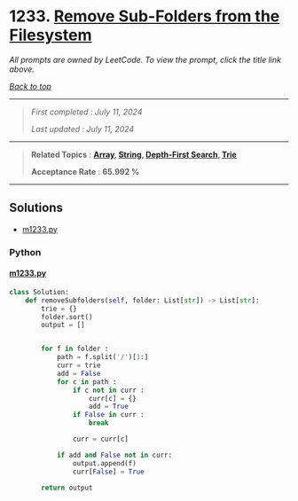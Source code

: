 # 1233. [Remove Sub-Folders from the Filesystem](<https://leetcode.com/problems/remove-sub-folders-from-the-filesystem>)

*All prompts are owned by LeetCode. To view the prompt, click the title link above.*

*[Back to top](<../README.md>)*

------

> *First completed : July 11, 2024*
>
> *Last updated : July 11, 2024*

------

> **Related Topics** : **[Array](<by_topic/Array.md>), [String](<by_topic/String.md>), [Depth-First Search](<by_topic/Depth-First Search.md>), [Trie](<by_topic/Trie.md>)**
>
> **Acceptance Rate** : **65.992 %**

------

## Solutions

- [m1233.py](<../my-submissions/m1233.py>)
### Python
#### [m1233.py](<../my-submissions/m1233.py>)
```Python
class Solution:
    def removeSubfolders(self, folder: List[str]) -> List[str]:
        trie = {}
        folder.sort()
        output = []


        for f in folder :
            path = f.split('/')[1:]
            curr = trie
            add = False
            for c in path :
                if c not in curr :
                    curr[c] = {}
                    add = True
                if False in curr :
                    break

                curr = curr[c]

            if add and False not in curr:
                output.append(f)
                curr[False] = True

        return output
```

